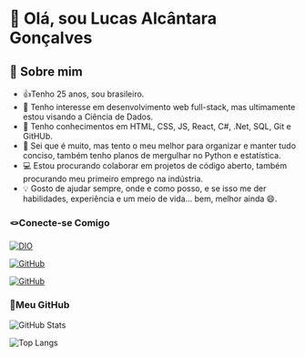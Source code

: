 # 👋 Olá, sou Lucas Alcântara Gonçalves

## 🚀 Sobre mim

* 👍Tenho 25 anos, sou brasileiro.
* 👀 Tenho interesse em desenvolvimento web full-stack, mas ultimamente estou visando a Ciência de Dados.
* 🌱 Tenho conhecimentos em HTML, CSS, JS, React, C#, .Net, SQL, Git e GitHUb.
* 🧪 Sei que é muito, mas tento o meu melhor para organizar e manter tudo conciso, também tenho planos de mergulhar no Python e estatística.
* 💻 Estou procurando colaborar em projetos de código aberto, também procurando meu primeiro emprego na indústria.
* 💡 Gosto de ajudar sempre, onde e como posso, e se isso me der habilidades, experiência e um meio de vida... bem, melhor ainda 😄.

### 🪢Conecte-se Comigo

[![DIO](https://img.shields.io/badge/Meu_DIO-008080?style=for-the-badge&logoColor=white)](https://web.dio.me/users/lucas_alc_gon)

[![GitHub](https://img.shields.io/badge/E--mail-cc0000?style=for-the-badge&logo=Gmail&logoColor=white)](mailto:lucas.alc.gon@gmail.com)

[![GitHub](https://img.shields.io/badge/GitHub-000000?style=for-the-badge&logo=GitHub&logoColor=white)](https://github.com/LucasAlcantaraGoncalves)

### 📡Meu GitHub

![GitHub Stats](https://github-readme-stats-git-masterrstaa-rickstaa.vercel.app/api?username=LucasAlcantaraGoncalves&theme=radical)

![Top Langs](https://github-readme-stats.vercel.app/api/top-langs/?username=LucasAlcantaraGoncalves&layout=compact&theme=radical)
